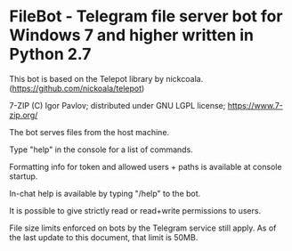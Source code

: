# FileBot - Telegram file server bot for Windows 7 and higher written in Python 2.7

This bot is based on the Telepot library by nickcoala. (https://github.com/nickoala/telepot)

7-ZIP (C) Igor Pavlov; distributed under GNU LGPL license; https://www.7-zip.org/

The bot serves files from the host machine.

Type "help" in the console for a list of commands.

Formatting info for token and allowed users + paths is available at console startup.

In-chat help is available by typing "/help" to the bot.

It is possible to give strictly read or read+write permissions to users.

File size limits enforced on bots by the Telegram service still apply. As of the last update to this document, that limit is 50MB.

